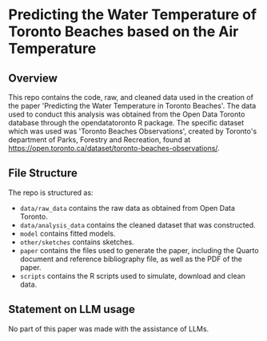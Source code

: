 # Predicting the Water Temperature of Toronto Beaches based on the Air Temperature

## Overview

This repo contains the code, raw, and cleaned data used in the creation of the 
paper 'Predicting the Water Temperature in Toronto Beaches'. The data used 
to conduct this analysis was obtained from the Open Data Toronto database 
through the opendatatoronto R package. The specific dataset which was used was 
'Toronto Beaches Observations', created by Toronto's department of Parks, 
Forestry and Recreation, found at 
https://open.toronto.ca/dataset/toronto-beaches-observations/. 

## File Structure

The repo is structured as:

-   `data/raw_data` contains the raw data as obtained from Open Data Toronto.
-   `data/analysis_data` contains the cleaned dataset that was constructed.
-   `model` contains fitted models. 
-   `other/sketches` contains sketches.
-   `paper` contains the files used to generate the paper, including the Quarto document and reference bibliography file, as well as the PDF of the paper. 
-   `scripts` contains the R scripts used to simulate, download and clean data.


## Statement on LLM usage

No part of this paper was made with the assistance of LLMs. 
